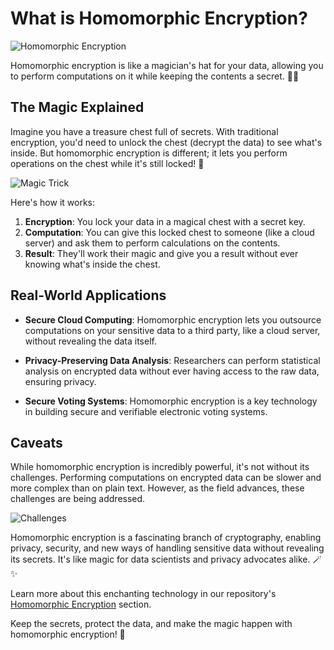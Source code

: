 
# What is Homomorphic Encryption?

![Homomorphic Encryption](images/homomorphic-encryption.png)

Homomorphic encryption is like a magician's hat for your data, allowing you to perform computations on it while keeping the contents a secret. 🎩✨

## The Magic Explained

Imagine you have a treasure chest full of secrets. With traditional encryption, you'd need to unlock the chest (decrypt the data) to see what's inside. But homomorphic encryption is different; it lets you perform operations on the chest while it's still locked! 🤯

![Magic Trick](images/magic-trick.png)

Here's how it works:

1. **Encryption**: You lock your data in a magical chest with a secret key.
2. **Computation**: You can give this locked chest to someone (like a cloud server) and ask them to perform calculations on the contents.
3. **Result**: They'll work their magic and give you a result without ever knowing what's inside the chest.

## Real-World Applications

- **Secure Cloud Computing**: Homomorphic encryption lets you outsource computations on your sensitive data to a third party, like a cloud server, without revealing the data itself.

- **Privacy-Preserving Data Analysis**: Researchers can perform statistical analysis on encrypted data without ever having access to the raw data, ensuring privacy.

- **Secure Voting Systems**: Homomorphic encryption is a key technology in building secure and verifiable electronic voting systems.

## Caveats

While homomorphic encryption is incredibly powerful, it's not without its challenges. Performing computations on encrypted data can be slower and more complex than on plain text. However, as the field advances, these challenges are being addressed.

![Challenges](images/challenges.png)

Homomorphic encryption is a fascinating branch of cryptography, enabling privacy, security, and new ways of handling sensitive data without revealing its secrets. It's like magic for data scientists and privacy advocates alike. 🪄✨

Learn more about this enchanting technology in our repository's [Homomorphic Encryption](/Confidentiality/Encryption/Homomorphic_Encryption/README.md) section.

Keep the secrets, protect the data, and make the magic happen with homomorphic encryption! 🌟
